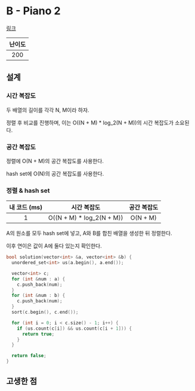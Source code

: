 # B - Piano 2

[링크](https://atcoder.jp/contests/abc355/tasks/abc355_b)

| 난이도 |
| :----: |
|  200   |

## 설계

### 시간 복잡도

두 배열의 길이를 각각 N, M이라 하자.

정렬 후 비교를 진행하며, 이는 O((N + M) \* log_2(N + M))의 시간 복잡도가 소요된다.

### 공간 복잡도

정렬에 O(N + M)의 공간 복잡도를 사용한다.

hash set에 O(N)의 공간 복잡도를 사용한다.

### 정렬 & hash set

| 내 코드 (ms) |        시간 복잡도         | 공간 복잡도 |
| :----------: | :------------------------: | :---------: |
|      1       | O((N + M) \* log_2(N + M)) |  O(N + M)   |

A의 원소를 모두 hash set에 넣고, A와 B를 합친 배열을 생성한 뒤 정렬한다.

이후 연이은 값이 A에 둘다 있는지 확인한다.

```cpp
bool solution(vector<int> &a, vector<int> &b) {
  unordered_set<int> us(a.begin(), a.end());

  vector<int> c;
  for (int &num : a) {
    c.push_back(num);
  }
  for (int &num : b) {
    c.push_back(num);
  }
  sort(c.begin(), c.end());

  for (int i = 0; i < c.size() - 1; i++) {
    if (us.count(c[i]) && us.count(c[i + 1])) {
      return true;
    }
  }

  return false;
}
```

## 고생한 점
